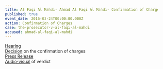 ```yaml
---
title: Al Faqi Al Mahdi- Ahmad Al Faqi Al Mahdi- Confirmation of Charges
published: true
event_date: 2016-03-24T00:00:00.000Z
action: Confirmation of Charges
case: the-prosecutor-v-al-faqi-al-mahdi
accused: ahmad-al-faqi-al-mahdi
---
```



[Hearing](https://youtu.be/9uN2V19o1TQ)
<br>[Decision](https://www.icc-cpi.int/Pages/record.aspx?docNo=ICC-01/12-01/15-84-Red) on the confirmation of charges
<br>[Press Release](https://www.icc-cpi.int/en_menus/icc/press%20and%20media/press%20releases/Pages/pr1204.aspx)
<br>[Audio-visual](https://youtu.be/U1eeuCJ4DKc) of verdict